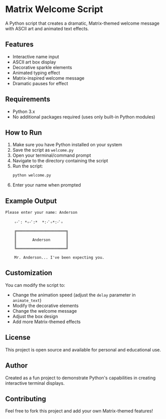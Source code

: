# Matrix Welcome Script

A Python script that creates a dramatic, Matrix-themed welcome message with ASCII art and animated text effects.

## Features

- Interactive name input
- ASCII art box display
- Decorative sparkle elements
- Animated typing effect
- Matrix-inspired welcome message
- Dramatic pauses for effect

## Requirements

- Python 3.x
- No additional packages required (uses only built-in Python modules)

## How to Run

1. Make sure you have Python installed on your system
2. Save the script as `welcome.py`
3. Open your terminal/command prompt
4. Navigate to the directory containing the script
5. Run the script:
   ```bash
   python welcome.py
   ```
6. Enter your name when prompted

## Example Output

```
Please enter your name: Anderson

    ✧･ﾟ: *✧･ﾟ:*  *:･ﾟ✧*:･ﾟ✧

    ╔══════════════════════╗
    ║                      ║
    ║       Anderson       ║  
    ║                      ║
    ╚══════════════════════╝

    Mr. Anderson... I've been expecting you.
```

## Customization

You can modify the script to:
- Change the animation speed (adjust the `delay` parameter in `animate_text`)
- Modify the decorative elements
- Change the welcome message
- Adjust the box design
- Add more Matrix-themed effects

## License

This project is open source and available for personal and educational use.

## Author

Created as a fun project to demonstrate Python's capabilities in creating interactive terminal displays.

## Contributing

Feel free to fork this project and add your own Matrix-themed features! 